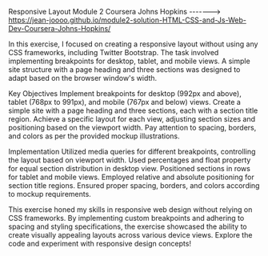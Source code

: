 Responsive Layout Module 2 Coursera Johns Hopkins -------> https://jean-joooo.github.io/module2-solution-HTML-CSS-and-Js-Web-Dev-Coursera-Johns-Hopkins/

In this exercise, I focused on creating a responsive layout without using any CSS frameworks, including Twitter Bootstrap. The task involved implementing breakpoints for desktop, tablet, and mobile views. A simple site structure with a page heading and three sections was designed to adapt based on the browser window's width.

Key Objectives
Implement breakpoints for desktop (992px and above), tablet (768px to 991px), and mobile (767px and below) views.
Create a simple site with a page heading and three sections, each with a section title region.
Achieve a specific layout for each view, adjusting section sizes and positioning based on the viewport width.
Pay attention to spacing, borders, and colors as per the provided mockup illustrations.

Implementation
Utilized media queries for different breakpoints, controlling the layout based on viewport width.
Used percentages and float property for equal section distribution in desktop view.
Positioned sections in rows for tablet and mobile views.
Employed relative and absolute positioning for section title regions.
Ensured proper spacing, borders, and colors according to mockup requirements.

This exercise honed my skills in responsive web design without relying on CSS frameworks. By implementing custom breakpoints and adhering to spacing and styling specifications, the exercise showcased the ability to create visually appealing layouts across various device views. Explore the code and experiment with responsive design concepts!






